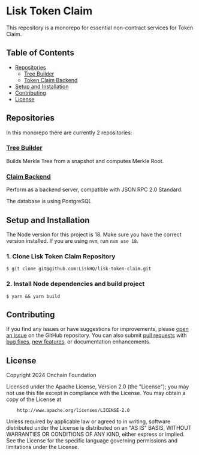 # Lisk Token Claim <!-- omit in toc -->

This repository is a monorepo for essential non-contract services for Token Claim.  

## Table of Contents <!-- omit in toc -->
- [Repositories](#repositories)
    * [Tree Builder](#tree-builder)
    * [Token Claim Backend](#token-claim-backend)
- [Setup and Installation](#setup-and-installation)
- [Contributing](#contributing)
- [License](#license)

## Repositories
In this monorepo there are currently 2 repositories:

### [Tree Builder](packages/tree-builder)

Builds Merkle Tree from a snapshot and computes Merkle Root.

### [Claim Backend](packages/claim-backend)

Perform as a backend server, compatible with JSON RPC 2.0 Standard.

The database is using PostgreSQL

## Setup and Installation
The Node version for this project is 18. Make sure you have the correct version installed. If you are using `nvm`, run `nvm use 18`.

### 1. Clone Lisk Token Claim Repository
```
$ git clone git@github.com:LiskHQ/lisk-token-claim.git
```

### 2. Install Node dependencies and build project  
```
$ yarn && yarn build
```

## Contributing

If you find any issues or have suggestions for improvements,
please [open an issue](https://github.com/LiskHQ//lisk-token-claim/issues/new/choose) on the GitHub repository. You can also
submit [pull requests](https://github.com/LiskHQ//lisk-token-claim/compare)
with [bug fixes](https://github.com/LiskHQ//lisk-token-claim/issues/new?assignees=&labels=bug+report&projects=&template=bug-report.md&title=%5BBug%5D%3A+),
[new features](https://github.com/LiskHQ//lisk-token-claim/issues/new?assignees=&labels=&projects=&template=feature-request.md),
or documentation enhancements.

## License

Copyright 2024 Onchain Foundation

Licensed under the Apache License, Version 2.0 (the "License");
you may not use this file except in compliance with the License.
You may obtain a copy of the License at

```shell
    http://www.apache.org/licenses/LICENSE-2.0
```

Unless required by applicable law or agreed to in writing, software
distributed under the License is distributed on an "AS IS" BASIS,
WITHOUT WARRANTIES OR CONDITIONS OF ANY KIND, either express or implied.
See the License for the specific language governing permissions and
limitations under the License.